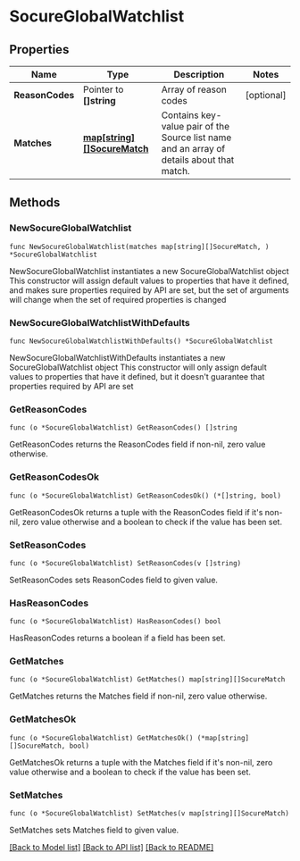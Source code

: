 # SocureGlobalWatchlist

## Properties

Name | Type | Description | Notes
------------ | ------------- | ------------- | -------------
**ReasonCodes** | Pointer to **[]string** | Array of reason codes | [optional] 
**Matches** | [**map[string][]SocureMatch**](array.md) | Contains key-value pair of the Source list name and an array of details about that match. | 

## Methods

### NewSocureGlobalWatchlist

`func NewSocureGlobalWatchlist(matches map[string][]SocureMatch, ) *SocureGlobalWatchlist`

NewSocureGlobalWatchlist instantiates a new SocureGlobalWatchlist object
This constructor will assign default values to properties that have it defined,
and makes sure properties required by API are set, but the set of arguments
will change when the set of required properties is changed

### NewSocureGlobalWatchlistWithDefaults

`func NewSocureGlobalWatchlistWithDefaults() *SocureGlobalWatchlist`

NewSocureGlobalWatchlistWithDefaults instantiates a new SocureGlobalWatchlist object
This constructor will only assign default values to properties that have it defined,
but it doesn't guarantee that properties required by API are set

### GetReasonCodes

`func (o *SocureGlobalWatchlist) GetReasonCodes() []string`

GetReasonCodes returns the ReasonCodes field if non-nil, zero value otherwise.

### GetReasonCodesOk

`func (o *SocureGlobalWatchlist) GetReasonCodesOk() (*[]string, bool)`

GetReasonCodesOk returns a tuple with the ReasonCodes field if it's non-nil, zero value otherwise
and a boolean to check if the value has been set.

### SetReasonCodes

`func (o *SocureGlobalWatchlist) SetReasonCodes(v []string)`

SetReasonCodes sets ReasonCodes field to given value.

### HasReasonCodes

`func (o *SocureGlobalWatchlist) HasReasonCodes() bool`

HasReasonCodes returns a boolean if a field has been set.

### GetMatches

`func (o *SocureGlobalWatchlist) GetMatches() map[string][]SocureMatch`

GetMatches returns the Matches field if non-nil, zero value otherwise.

### GetMatchesOk

`func (o *SocureGlobalWatchlist) GetMatchesOk() (*map[string][]SocureMatch, bool)`

GetMatchesOk returns a tuple with the Matches field if it's non-nil, zero value otherwise
and a boolean to check if the value has been set.

### SetMatches

`func (o *SocureGlobalWatchlist) SetMatches(v map[string][]SocureMatch)`

SetMatches sets Matches field to given value.



[[Back to Model list]](../README.md#documentation-for-models) [[Back to API list]](../README.md#documentation-for-api-endpoints) [[Back to README]](../README.md)


